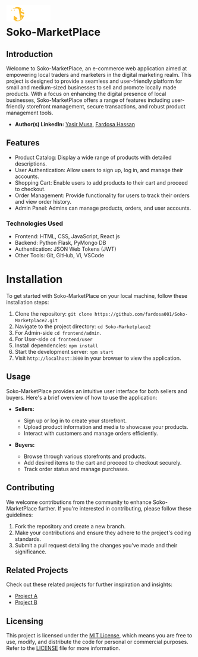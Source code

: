  <img src="/img/invert_logo.png" align="left" />
 <br>

# Soko-MarketPlace
## Introduction
Welcome to Soko-MarketPlace, an e-commerce web application aimed at empowering local traders and marketers in the digital marketing realm. This project is designed to provide a seamless and user-friendly platform for small and medium-sized businesses to sell and promote locally made products. With a focus on enhancing the digital presence of local businesses, Soko-MarketPlace offers a range of features including user-friendly storefront management, secure transactions, and robust product management tools.

- **Author(s) LinkedIn:** [Yasir Musa](https://www.linkedin.com/in/yasir-musa-baydre-africa/), [Fardosa Hassan](https://www.linkedin.com/in/fardosa-adow-109176122/)

## Features
* Product Catalog: Display a wide range of products with detailed descriptions.
* User Authentication: Allow users to sign up, log in, and manage their accounts.
* Shopping Cart: Enable users to add products to their cart and proceed to checkout.
* Order Management: Provide functionality for users to track their orders and view order history.
* Admin Panel: Admins can manage products, orders, and user accounts.

### Technologies Used
* Frontend: HTML, CSS, JavaScript, React.js
* Backend: Python Flask, PyMongo DB
* Authentication: JSON Web Tokens (JWT)
* Other Tools: Git, GitHub, Vi, VSCode

# Installation
To get started with Soko-MarketPlace on your local machine, follow these installation steps:

1. Clone the repository: `git clone https://github.com/fardosa001/Soko-Marketplace2.git`
2. Navigate to the project directory: `cd Soko-Marketplace2`
3. For Admin-side `cd frontend/admin`.
4. For User-side `cd frontend/user`
3. Install dependencies: `npm install`
4. Start the development server: `npm start`
5. Visit `http://localhost:3000` in your browser to view the application.

## Usage
Soko-MarketPlace provides an intuitive user interface for both sellers and buyers. Here's a brief overview of how to use the application:

- **Sellers:** 
  - Sign up or log in to create your storefront.
  - Upload product information and media to showcase your products.
  - Interact with customers and manage orders efficiently.
  
- **Buyers:**
  - Browse through various storefronts and products.
  - Add desired items to the cart and proceed to checkout securely.
  - Track order status and manage purchases.

## Contributing
We welcome contributions from the community to enhance Soko-MarketPlace further. If you're interested in contributing, please follow these guidelines:

1. Fork the repository and create a new branch.
2. Make your contributions and ensure they adhere to the project's coding standards.
3. Submit a pull request detailing the changes you've made and their significance.

## Related Projects
Check out these related projects for further inspiration and insights:
- [Project A](https://github.com/baydre/soko-marketplace.git)
- [Project B](link_to_project_b)

## Licensing
This project is licensed under the [MIT License](LICENSE), which means you are free to use, modify, and distribute the code for personal or commercial purposes. Refer to the [LICENSE](LICENSE) file for more information.